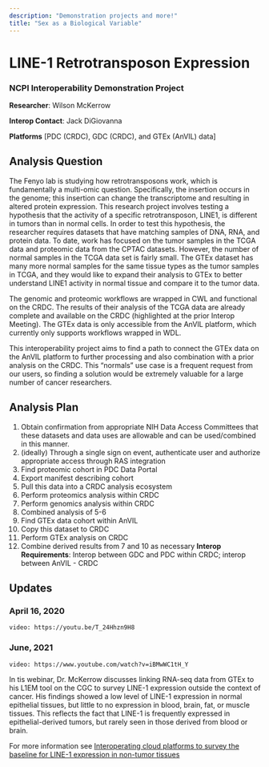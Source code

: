 ```yaml
---
description: "Demonstration projects and more!"
title: "Sex as a Biological Variable"
---
```


# LINE-1 Retrotransposon Expression
### NCPI Interoperability Demonstration Project

**Researcher**: Wilson McKerrow

**Interop Contact**: Jack DiGiovanna

**Platforms** [PDC (CRDC), GDC (CRDC), and GTEx (AnVIL) data]
## Analysis Question

The Fenyo lab is studying how retrotransposons work, which is fundamentally a multi-omic question. Specifically, the insertion occurs in the genome; this insertion can change the transcriptome and resulting in altered protein expression. This research project involves testing a hypothesis that the activity of a specific retrotransposon, LINE1, is different in tumors than in normal cells. In order to test this hypothesis, the researcher requires datasets that have matching samples of DNA, RNA, and protein data. To date,  work has focused on the tumor samples in the TCGA data and proteomic data from the CPTAC datasets. However, the number of normal samples in the TCGA data set is fairly small. The GTEx dataset has many more normal samples for the same tissue types as the tumor samples in TCGA, and they would like to expand their analysis to GTEx to better understand LINE1 activity in normal tissue and compare it to the tumor data.

The genomic and proteomic workflows are wrapped in CWL and functional on the CRDC.  The results of their analysis of the TCGA data are already complete and available on the CRDC (highlighted at the prior Interop Meeting). The GTEx data is only accessible from the AnVIL platform, which currently only supports workflows wrapped in WDL. 

This interoperability project aims to find a path to connect the GTEx data on the AnVIL platform to further processing and also combination with a prior analysis on the CRDC. This “normals” use case is a frequent request from our users, so finding a solution would be extremely valuable for a large number of cancer researchers.

## Analysis Plan

1. Obtain confirmation from appropriate NIH Data Access Committees that these datasets and data uses are allowable and can be used/combined in this manner.
1. (ideally) Through a single sign on event, authenticate user and authorize appropriate access through RAS integration
1. Find proteomic cohort in PDC Data Portal
1. Export manifest describing cohort
1. Pull this data into a CRDC analysis ecosystem
1. Perform proteomics analysis within CRDC
1. Perform genomics analysis within CRDC
1. Combined analysis of 5-6
1. Find GTEx data cohort within AnVIL
1. Copy this dataset to CRDC
1. Perform GTEx analysis on CRDC
1. Combine derived results from 7 and 10 as necessary
   **Interop Requirements**: Interop between GDC and PDC within CRDC; interop between AnVIL - CRDC 


## Updates

### April 16, 2020
`video: https://youtu.be/T_24Hhzn9H8`


### June, 2021
`video: https://www.youtube.com/watch?v=iBMwWC1tH_Y`

In tis webinar, Dr. McKerrow discusses linking RNA-seq data from GTEx to his L1EM tool on the CGC to survey LINE-1 expression outside the context of cancer. His findings showed a low level of LINE-1 expression in normal epithelial tissues, but little to no expression in blood, brain, fat, or muscle tissues. This reflects the fact that LINE-1 is frequently expressed in epithelial-derived tumors, but rarely seen in those derived from blood or brain.

For more information see [Interoperating cloud platforms to survey the baseline for LINE-1 expression in non-tumor tissues](https://www.cancergenomicscloud.org/webinars/2021/6/23/webinar-june-2021)
